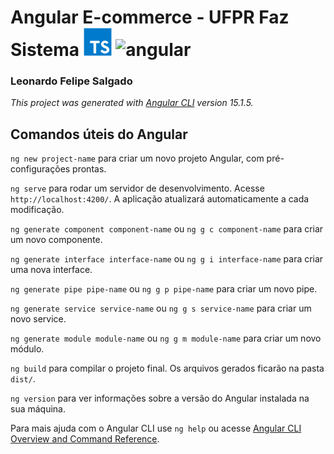 # Angular E-commerce - UFPR Faz Sistema <img src="https://raw.githubusercontent.com/devicons/devicon/master/icons/typescript/typescript-original.svg" alt="typescript" width="45" height="45"/> <img src="https://angular.io/assets/images/logos/angular/angular.svg" alt="angular" width="50" height="50"/>

### Leonardo Felipe Salgado

_This project was generated with [Angular CLI](https://github.com/angular/angular-cli) version 15.1.5._

## Comandos úteis do Angular

`ng new project-name` para criar um novo projeto Angular, com pré-configurações prontas.

`ng serve` para rodar um servidor de desenvolvimento. Acesse `http://localhost:4200/`. A aplicação atualizará automaticamente a cada modificação.

`ng generate component component-name` ou `ng g c component-name` para criar um novo componente. 

`ng generate interface interface-name` ou `ng g i interface-name` para criar uma nova interface.

`ng generate pipe pipe-name` ou `ng g p pipe-name` para criar um novo pipe.

`ng generate service service-name` ou `ng g s service-name` para criar um novo service.

`ng generate module module-name` ou `ng g m module-name` para criar um novo módulo.

`ng build` para compilar o projeto final. Os arquivos gerados ficarão na pasta `dist/`.

`ng version` para ver informações sobre a versão do Angular instalada na sua máquina.

Para mais ajuda com o Angular CLI use `ng help` ou acesse [Angular CLI Overview and Command Reference](https://angular.io/cli).
